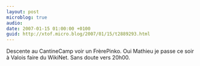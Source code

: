 ```yaml
---
layout: post
microblog: true
audio: 
date: 2007-01-15 01:00:00 +0100
guid: http://xtof.micro.blog/2007/01/15/t2889293.html
---
```

Descente au CantineCamp voir un FrèrePinko. Oui Mathieu je passe ce soir à Valois faire du WikiNet. Sans doute vers 20h00. 
